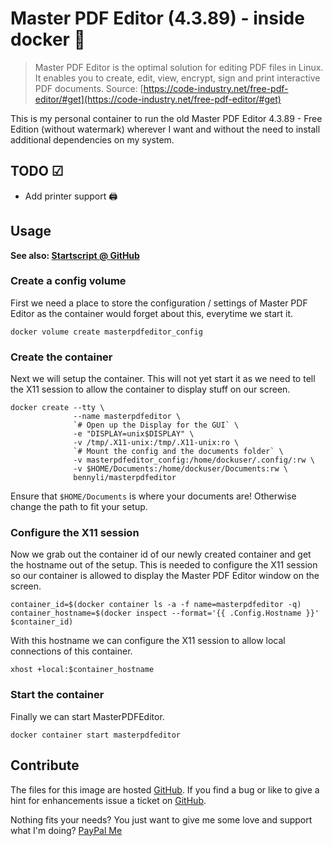 # Master PDF Editor (4.3.89) - inside docker 🚢

> Master PDF Editor is the optimal solution for editing PDF files in Linux. 
> It enables you to create, edit, view, encrypt, sign and print interactive PDF documents.
Source: [https://code-industry.net/free-pdf-editor/#get](https://code-industry.net/free-pdf-editor/#get)

This is my personal container to run the old Master PDF Editor 4.3.89 - Free Edition (without watermark) wherever I want and without the need to install additional dependencies on my system.

## TODO ☑

* Add printer support 🖨


## Usage

**See also: [Startscript @ GitHub](https://github.com/BennyLi/docker-apps/blob/master/apps/masterpdfeditor/masterpdfeditor.sh)**

### Create a config volume

First we need a place to store the configuration / settings of Master PDF Editor as the container would forget about this, everytime we start it.

```
docker volume create masterpdfeditor_config
```

### Create the container

Next we will setup the container. This will not yet start it as we need to tell the X11 session to allow the container to display stuff on our screen.

```
docker create --tty \
              --name masterpdfeditor \
              `# Open up the Display for the GUI` \
              -e "DISPLAY=unix$DISPLAY" \
              -v /tmp/.X11-unix:/tmp/.X11-unix:ro \
              `# Mount the config and the documents folder` \
              -v masterpdfeditor_config:/home/dockuser/.config/:rw \
              -v $HOME/Documents:/home/dockuser/Documents:rw \
              bennyli/masterpdfeditor
```

Ensure that `$HOME/Documents` is where your documents are! Otherwise change the path to fit your setup.

### Configure the X11 session

Now we grab out the container id of our newly created container and get the hostname out of the setup.
This is needed to configure the X11 session so our container is allowed to display the Master PDF Editor window on the screen.

```
container_id=$(docker container ls -a -f name=masterpdfeditor -q)
container_hostname=$(docker inspect --format='{{ .Config.Hostname }}' $container_id)
```

With this hostname we can configure the X11 session to allow local connections of this container.

```
xhost +local:$container_hostname
```

### Start the container

Finally we can start MasterPDFEditor.

```
docker container start masterpdfeditor
```

## Contribute

The files for this image are hosted [GitHub](https://github.com/BennyLi/docker-apps/blob/master/apps/masterpdfeditor/).
If you find a bug or like to give a hint for enhancements issue a ticket on [GitHub](https://github.com/BennyLi/docker-apps/issues).

Nothing fits your needs? You just want to give me some love and support what I'm doing? [PayPal Me](https://paypal.me/BennyLi)
